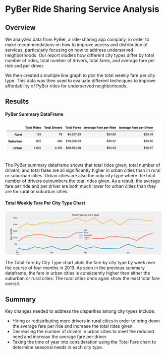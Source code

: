 # PyBer Ride Sharing Service Analysis

## Overview 

We analyzed data from PyBer, a ride-sharing app company, in order to make recommendations on how to improve access and distribution of services, particularly focusing on how to address underserved neighborhoods. Our report studies how different city types differ by total number of rides, total number of drivers, total fares, and average fare per ride and per driver. 

We then created a multiple line graph to plot the total weekly fare per city type. This data was then used to evaluate different techniques to improve affordability of PyBer rides for underserved neighborhoods.  

## Results 

#### PyBer Summary DataFrame

![PyBer Summary](https://github.com/msprech/PyBer_Analysis/blob/cd68535aba5fe2dfce2a0f806884531048a3e172/Resources/pyber_summary_df.png)

The PyBer summary dataframe shows that total rides given, total number of drivers, and total fares are all significantly higher in urban cities than in rural or suburban cities. Urban cities are also the only city type where the total number of drivers outnumbers the total rides given. As a result, the average fare per ride and per driver are both much lower for urban cities than they are for rural or suburban cities. 

#### Total Weekly Fare Per City Type Chart

![final chart](https://github.com/msprech/PyBer_Analysis/blob/cd68535aba5fe2dfce2a0f806884531048a3e172/analysis/Pyber_fare_summary.png)

The Total Fare by City Type chart plots the fare by city type by week over the course of four months in 2019. As seen in the previous summary dataframe, the fare in urban cities is consistently higher than either the suburban or rural cities. The rural cities once again show the least total fare overall. 

## Summary 

Key changes needed to address the disparities among city types include: 
* Hiring or redistributing more drivers in rural cities in order to bring down the average fare per ride and increase the total rides given. 
* Decreasing the number of drivers in urban cities to meet the reduced need and increase the average fare per driver. 
* Taking the time of year into consideration using the Total Fare chart to determine seasonal needs in each city type. 
